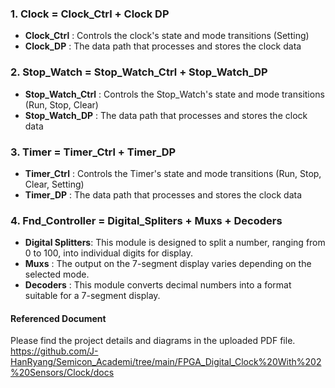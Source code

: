 ### 1. Clock = Clock_Ctrl + Clock DP
- **Clock_Ctrl** : Controls the clock's state and mode transitions (Setting)
- **Clock_DP** : The data path that processes and stores the clock data

### 2. Stop_Watch = Stop_Watch_Ctrl + Stop_Watch_DP
 - **Stop_Watch_Ctrl** : Controls the Stop_Watch's state and mode transitions (Run, Stop, Clear)
 - **Stop_Watch_DP** : The data path that processes and stores the clock data

### 3. Timer = Timer_Ctrl + Timer_DP
- **Timer_Ctrl** : Controls the Timer's state and mode transitions (Run, Stop, Clear, Setting)
- **Timer_DP** : The data path that processes and stores the clock data

### 4. Fnd_Controller = Digital_Spliters + Muxs + Decoders
- **Digital Splitters**: This module is designed to split a number, ranging from 0 to 100, into individual digits for display.
- **Muxs** : The output on the 7-segment display varies depending on the selected mode.
- **Decoders** : This module converts decimal numbers into a format suitable for a 7-segment display.

#### Referenced Document
Please find the project details and diagrams in the uploaded PDF file. <br>
https://github.com/J-HanRyang/Semicon_Academi/tree/main/FPGA_Digital_Clock%20With%202%20Sensors/Clock/docs
